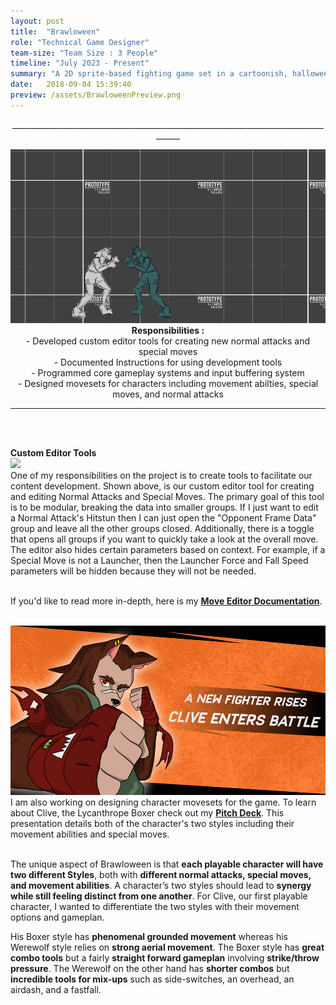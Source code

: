 ```yaml
---
layout: post
title:  "Brawloween"
role: "Technical Game Designer"
team-size: "Team Size : 3 People"
timeline: "July 2023 - Present"
summary: "A 2D sprite-based fighting game set in a cartoonish, halloween inspired world featuring new takes on classic monsters."
date:   2018-09-04 15:39:40
preview: /assets/BrawloweenPreview.png
---
```

<p align="center">____________________________________________________________________________________</p>
<p align="center">  
<img src="/assets/BrawloweenGifs/CliveCombo.gif"><br>
<b>Responsibilities :</b><br>
  - Developed custom editor tools for creating new normal attacks and special moves<br>
  - Documented Instructions for using development tools<br>
  - Programmed core gameplay systems and input buffering system<br>
  - Designed movesets for characters including movement abilties, special moves, and normal attacks

____________________________________________________________________________________
<br><br>

<b> Custom Editor Tools</b><br>
<img src="/assets/BrawloweenGifs/NormalAttackCustomEditor.gif"><br>
One of my responsibilities on the project is to create tools to facilitate our content development. Shown above, is our custom editor tool for creating and editing Normal Attacks and Special Moves. The primary goal of this tool is to be modular, breaking the data into smaller groups. If I just want to edit a Normal Attack's Hitstun then I can just open the "Opponent Frame Data" group and leave all the other groups closed. Additionally, there is a toggle that opens all groups if you want to quickly take a look at the overall move. The editor also hides certain parameters based on context. For example, if a Special Move is not a Launcher, then the Launcher Force and Fall Speed parameters will be hidden because they will not be needed.<br><br>

If you'd like to read more in-depth, here is my <b><a href="https://docs.google.com/document/d/13dCv29WsFoRbIdVQaPxMXBdBqzNINogZ-KMvsr4hsMQ/edit?usp=sharing"> Move Editor Documentation</a></b>.<br><br>

<a href="https://docs.google.com/presentation/d/1USMjjvOdRkfbaPvTS6eGCgtBI-I_NxuO56K2gFUEH2Q/edit?usp=sharing"> <img src="/assets/BrawloweenPitchDeck.png"></a><br>
I am also working on designing character movesets for the game. To learn about Clive, the Lycanthrope Boxer check out my <b><a href="https://docs.google.com/presentation/d/1USMjjvOdRkfbaPvTS6eGCgtBI-I_NxuO56K2gFUEH2Q/edit?usp=sharing"> Pitch Deck</a></b>. This presentation details both of the character's two styles including their movement abilities and special moves.<br><br>

The unique aspect of Brawloween is that <b>each playable character will have two different Styles</b>, both with <b>different normal attacks, special moves, and movement abilities</b>. A character’s two styles should lead to <b>synergy while still feeling distinct from one another</b>. For Clive, our first playable character, I wanted to differentiate the two styles with their movement options and gameplan.<br>

His Boxer style has <b>phenomenal grounded movement</b> whereas his Werewolf style relies on <b>strong aerial movement</b>. The Boxer style has <b>great combo tools</b> but a fairly <b>straight forward gameplan</b> involving <b>strike/throw pressure</b>. The Werewolf on the other hand has <b>shorter combos</b> but <b>incredible tools for mix-ups</b> such as side-switches, an overhead, an airdash, and a fastfall. 
</p>
